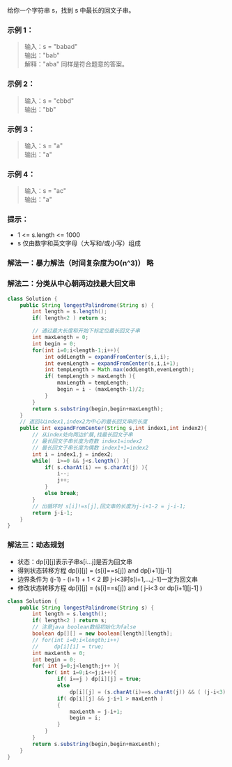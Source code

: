 给你一个字符串 s，找到 s 中最长的回文子串。

### 示例 1：
>输入：s = "babad"  
输出："bab"  
解释："aba" 同样是符合题意的答案。  

### 示例 2：
>输入：s = "cbbd"  
输出："bb"  

### 示例 3：
>输入：s = "a"  
输出："a"  

### 示例 4：
>输入：s = "ac"  
输出："a"  

### 提示：
* 1 <= s.length <= 1000
* s 仅由数字和英文字母（大写和/或小写）组成

### 解法一：暴力解法（时间复杂度为O(n^3)） 略
### 解法二：分类从中心朝两边找最大回文串
``` java
class Solution {
    public String longestPalindrome(String s) {
        int length = s.length();
        if( length<2 ) return s;

        // 通过最大长度和开始下标定位最长回文子串
        int maxLength = 0;
        int begin = 0;
        for(int i=0;i<length-1;i++){
            int oddLength = expandFromCenter(s,i,i);
            int evenLength = expandFromCenter(s,i,i+1);
            int tempLength = Math.max(oddLength,evenLength);
            if( tempLength > maxLength ){
                maxLength = tempLength;
                begin = i - (maxLength-1)/2;
            }
        }
        return s.substring(begin,begin+maxLength);
    }
    // 返回以index1,index2为中心的最长回文串的长度
    public int expandFromCenter(String s,int index1,int index2){
        // 从index处向两边扩展,找最长回文子串
        // 最长回文子串长度为奇数 index1=index2
        // 最长回文子串长度为偶数 index1+1=index2
        int i = index1,j = index2;
        while(  i>=0 && j<s.length() ){
            if( s.charAt(i) == s.charAt(j) ){
                i--;
                j++;
            }
            else break;
        }
        // 出循环时 s[i]!=s[j],回文串的长度为j-i+1-2 = j-i-1;
        return j-i-1;
    }
}
```
### 解法三：动态规划
- 状态：dp[i][j]表示子串s[i...j]是否为回文串
- 得到状态转移方程 dp[i][j] = (s[i]==s[j]) and dp[i+1][j-1]
- 边界条件为 (j-1) - (i+1) + 1 < 2 即 j-i<3时s[i+1,...,j-1]一定为回文串
- 修改状态转移方程 dp[i][j] = (s[i]==s[j]) and ( j-i<3 or dp[i+1][j-1] )
``` java
class Solution {
    public String longestPalindrome(String s) {
        int length = s.length();
        if( length<2 ) return s;
        // 注意java boolean数组初始化为false
        boolean dp[][] = new boolean[length][length];
        // for(int i=0;i<length;i++)
        //     dp[i][i] = true;
        int maxLenth = 0;
        int begin = 0;
        for( int j=0;j<length;j++ ){
            for( int i=0;i<=j;i++){
                if( i==j ) dp[i][j] = true;
                else
                    dp[i][j] = (s.charAt(i)==s.charAt(j)) && ( (j-i<3) || dp[i+1][j-1] );
                if( dp[i][j] && j-i+1 > maxLenth )
                {
                    maxLenth = j-i+1;
                    begin = i;
                }    
            }
        }
        return s.substring(begin,begin+maxLenth);
    }
}
```
